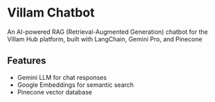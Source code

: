 # Villam Chatbot
An AI-powered RAG (Retrieval-Augmented Generation) chatbot for the Villam Hub platform, built with LangChain, Gemini Pro, and Pinecone
## Features
- Gemini LLM for chat responses
- Google Embeddings for semantic search
- Pinecone vector database

